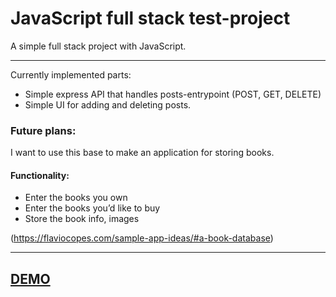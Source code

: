 # JavaScript full stack test-project
A simple full stack project with JavaScript.

***

Currently implemented parts:
- Simple express API that handles posts-entrypoint (POST, GET, DELETE)
- Simple UI for adding and deleting posts.

### Future plans:
I want to use this base to make an application for storing books.

#### Functionality:
- Enter the books you own
- Enter the books you’d like to buy
- Store the book info, images

(https://flaviocopes.com/sample-app-ideas/#a-book-database)

***

## [DEMO](https://js-fullstack.herokuapp.com/)
